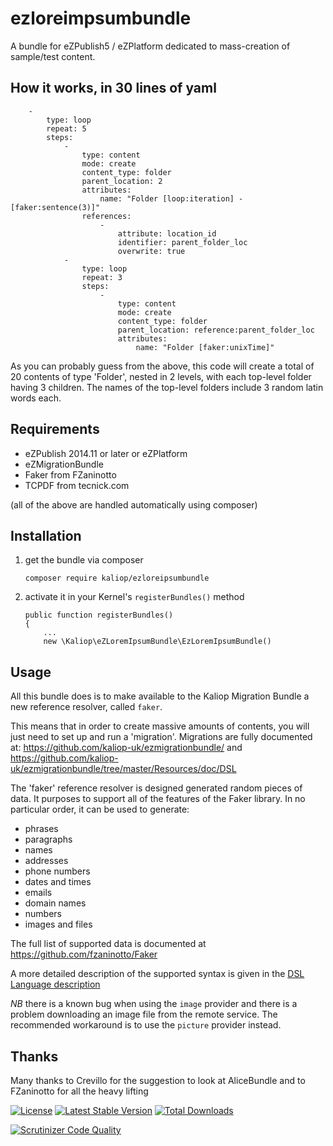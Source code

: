 ezloreimpsumbundle
======================

A bundle for eZPublish5 / eZPlatform dedicated to mass-creation of sample/test content.


## How it works, in 30 lines of yaml

        -
            type: loop
            repeat: 5
            steps:
                -
                    type: content
                    mode: create
                    content_type: folder
                    parent_location: 2
                    attributes:
                        name: "Folder [loop:iteration] - [faker:sentence(3)]"
                    references:
                        -
                            attribute: location_id
                            identifier: parent_folder_loc
                            overwrite: true
                -
                    type: loop
                    repeat: 3
                    steps:
                        -
                            type: content
                            mode: create
                            content_type: folder
                            parent_location: reference:parent_folder_loc
                            attributes:
                                name: "Folder [faker:unixTime]"
 
As you can probably guess from the above, this code will create a total of 20 contents of type 'Folder', nested in 2
levels, with each top-level folder having 3 children. The names of the top-level folders include 3 random latin words
each.


## Requirements

* eZPublish 2014.11 or later or eZPlatform
* eZMigrationBundle
* Faker from FZaninotto
* TCPDF from tecnick.com

(all of the above are handled automatically using composer)


## Installation

1. get the bundle via composer

    ```
    composer require kaliop/ezloreipsumbundle
    ```

2. activate it in your Kernel's `registerBundles()` method

    ```
    public function registerBundles()
    {
        ...
        new \Kaliop\eZLoremIpsumBundle\EzLoremIpsumBundle()
    ```

## Usage

All this bundle does is to make available to the Kaliop Migration Bundle a new reference resolver, called `faker`.

This means that in order to create massive amounts of contents, you will just need to set up and run a 'migration'.
Migrations are fully documented at: https://github.com/kaliop-uk/ezmigrationbundle/ and
https://github.com/kaliop-uk/ezmigrationbundle/tree/master/Resources/doc/DSL

The 'faker' reference resolver is designed generated random pieces of data. It purposes to  support all of the features
of the Faker library. In no particular order, it can be used to generate:
- phrases
- paragraphs
- names
- addresses
- phone numbers
- dates and times
- emails
- domain names
- numbers
- images and files

The full list of supported data is documented at https://github.com/fzaninotto/Faker

A more detailed description of the supported syntax is given in the [DSL Language description](Resources/doc/DSL/Faker.md)

*NB* there is a known bug when using the `image` provider and there is a problem downloading an image file from the
remote service. The recommended workaround is to use the `picture` provider instead.

## Thanks

Many thanks to Crevillo for the suggestion to look at AliceBundle and to FZaninotto for all the heavy lifting

[![License](https://poser.pugx.org/kaliop/ezloremipsumbundle/license)](https://packagist.org/packages/kaliop/ezloremipsumbundle)
[![Latest Stable Version](https://poser.pugx.org/kaliop/ezloremipsumbundle/v/stable)](https://packagist.org/packages/kaliop/ezloremipsumbundle)
[![Total Downloads](https://poser.pugx.org/kaliop/ezloremipsumbundle/downloads)](https://packagist.org/packages/kaliop/ezloremipsumbundle)

[![Scrutinizer Code Quality](https://scrutinizer-ci.com/g/kaliop-uk/ezloremipsumbundle/badges/quality-score.png?b=master)](https://scrutinizer-ci.com/g/kaliop-uk/ezloremipsumbundle/?branch=master)
